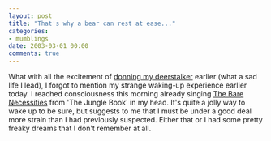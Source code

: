 ```yaml
---
layout: post
title: "That's why a bear can rest at ease..."
categories:
- mumblings
date: 2003-03-01 00:00
comments: true
---
```


<p>What with all the excitement of <a href="http://www.rousette.org.uk/blog/archives/elementary-my-dear-watson">donning my deerstalker</a> earlier (what a sad life I lead), I forgot to mention my strange waking-up experience earlier today. I reached consciousness this morning already singing <a href="http://www.thomasdiehl.de/film/Songs/JungleBookSongs.html" title="Lyrics for the Bare Necessities">The Bare Necessities</a> from 'The Jungle Book' in my head. It's quite a jolly way to wake up to be sure, but suggests to me that I must be under a good deal more strain than I had previously suspected. Either that or I had some pretty freaky dreams that I don't remember at all.</p>


